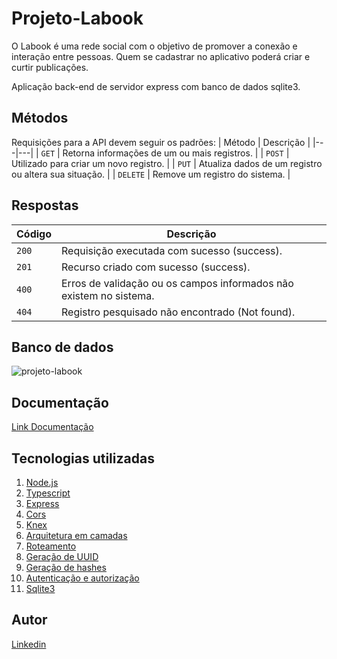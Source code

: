# Projeto-Labook

O Labook é uma rede social com o objetivo de promover a conexão e interação entre pessoas. Quem se cadastrar no aplicativo poderá criar e curtir publicações.

Aplicação back-end de servidor express com banco de dados sqlite3.

## Métodos
Requisições para a API devem seguir os padrões:
| Método | Descrição |
|---|---|
| `GET` | Retorna informações de um ou mais registros. |
| `POST` | Utilizado para criar um novo registro. |
| `PUT` | Atualiza dados de um registro ou altera sua situação. |
| `DELETE` | Remove um registro do sistema. |

## Respostas

| Código | Descrição |
|---|---|
| `200` | Requisição executada com sucesso (success).|
| `201` | Recurso criado com sucesso (success).|
| `400` | Erros de validação ou os campos informados não existem no sistema.|
| `404` | Registro pesquisado não encontrado (Not found).|

## Banco de dados

![projeto-labook ](https://user-images.githubusercontent.com/29845719/216036534-2b3dfb48-7782-411a-bffd-36245b78594e.png)

## Documentação
[Link Documentação](https://documenter.getpostman.com/view/24460918/2s93CPqXMs)


## Tecnologias utilizadas

1. [Node.js](https://nodejs.org/en/)
2. [Typescript](https://www.typescriptlang.org/)
3. [Express](https://expressjs.com/pt-br/)
4. [Cors](https://www.npmjs.com/package/cors)
5. [Knex](https://knexjs.org/)
6. [Arquitetura em camadas](https://imasters.com.br/arquitetura-da-informacao/arquitetura-em-camadas)
7. [Roteamento](https://expressjs.com/pt-br/api.html#router)
8. [Geração de UUID](https://www.npmjs.com/package/uuid)
9. [Geração de hashes](https://www.npmjs.com/package/bcrypt)
10. [Autenticação e autorização](https://www.npmjs.com/package/jsonwebtoken)
11. [Sqlite3](https://www.sqlitetutorial.net/)

## Autor

[Linkedin](https://www.linkedin.com/in/gabrielmacieldev/)
